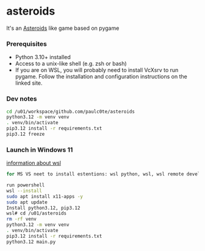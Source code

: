 # asteroids

It's an [Asteroids](https://en.wikipedia.org/wiki/Asteroids_(video_game))  like game based on pygame

### Prerequisites
* Python 3.10+ installed   
* Access to a unix-like shell (e.g. zsh or bash)   
* If you are on WSL, you will probably need to install VcXsrv to run pygame. Follow the installation and configuration instructions on the linked site.


### Dev notes

```bash
cd /u01/workspace/github.com/paulc0te/asteroids
python3.12 -m venv venv
. venv/bin/activate
pip3.12 install -r requirements.txt
pip3.12 freeze
```

### Launch in Windows 11

[information about wsl](https://learn.microsoft.com/en-us/windows/wsl/tutorials/gui-apps)

```bash
for MS VS neet to install estentions: wsl python, wsl, wsl remote develop

run powershell
wsl --install
sudo apt install x11-apps -y
sudo apt update
Install python3.12, pip3.12
wsl# cd /u01/asteroids
rm -rf venv
python3.12 -m venv venv
. venv/bin/activate
pip3.12 install -r requirements.txt
python3.12 main.py
```
